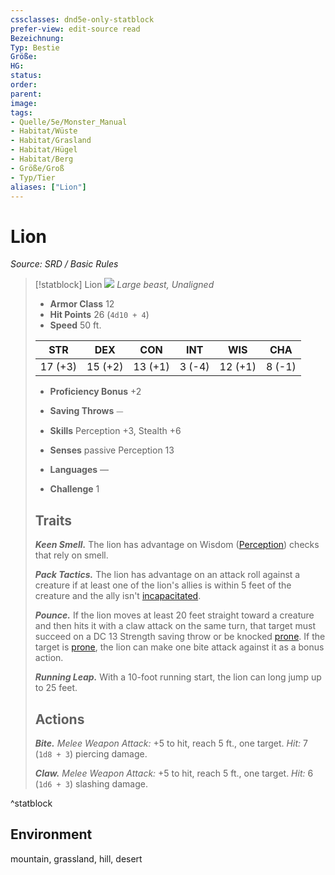 ```yaml
---
cssclasses: dnd5e-only-statblock
prefer-view: edit-source read
Bezeichnung: 
Typ: Bestie
Größe: 
HG: 
status:
order:
parent:
image: 
tags:
- Quelle/5e/Monster_Manual
- Habitat/Wüste
- Habitat/Grasland
- Habitat/Hügel
- Habitat/Berg
- Größe/Groß
- Typ/Tier
aliases: ["Lion"]
---
```

# Lion
*Source: SRD / Basic Rules*  

> [!statblock] Lion
> ![](compendium/bestiary/beast/token/lion.png#token)
> *Large beast, Unaligned*
> 
> - **Armor Class** 12 
> - **Hit Points** 26 (`4d10 + 4`)
> - **Speed** 50 ft.
> 
> |STR|DEX|CON|INT|WIS|CHA|
> |:---:|:---:|:---:|:---:|:---:|:---:|
> |17 (+3)|15 (+2)|13 (+1)| 3 (-4)|12 (+1)| 8 (-1)|
> 
> - **Proficiency Bonus** +2
> - **Saving Throws** ⏤
> - **Skills** Perception +3, Stealth +6
> - **Senses** passive Perception 13
> 
> - **Languages** —
> - **Challenge** 1
> 
> ## Traits
> 
> ***Keen Smell.*** The lion has advantage on Wisdom ([Perception](rules/skills.md#Perception)) checks that rely on smell.
> 
> ***Pack Tactics.*** The lion has advantage on an attack roll against a creature if at least one of the lion's allies is within 5 feet of the creature and the ally isn't [incapacitated](rules/conditions.md#incapacitated).
> 
> ***Pounce.*** If the lion moves at least 20 feet straight toward a creature and then hits it with a claw attack on the same turn, that target must succeed on a DC 13 Strength saving throw or be knocked [prone](rules/conditions.md#prone). If the target is [prone](rules/conditions.md#prone), the lion can make one bite attack against it as a bonus action.
> 
> ***Running Leap.*** With a 10-foot running start, the lion can long jump up to 25 feet.
> 
> ## Actions
> 
> ***Bite.*** *Melee Weapon Attack:* +5 to hit, reach 5 ft., one target. *Hit:* 7 (`1d8 + 3`) piercing damage.
> 
> ***Claw.*** *Melee Weapon Attack:* +5 to hit, reach 5 ft., one target. *Hit:* 6 (`1d6 + 3`) slashing damage.

^statblock

## Environment

mountain, grassland, hill, desert